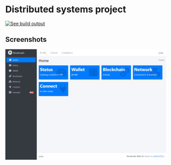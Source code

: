 # Distributed systems project
[![See build output](https://github.com/el15066/distrib/workflows/Noobcash%20python/badge.svg)](https://github.com/el15066/distrib/actions?query=workflow%3A%22Noobcash+python%22)


## Screenshots

![Home page screenshot](https://github.com/iAmGroute/distrib/blob/master/images/screenshot_0.png)
